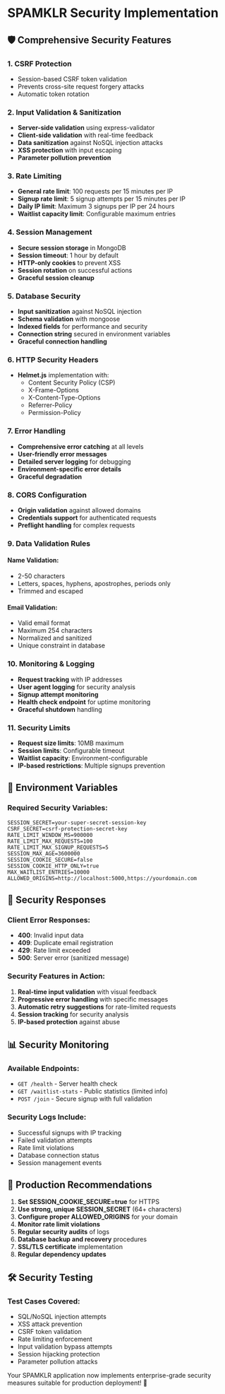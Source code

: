 # SPAMKLR Security Implementation

## 🛡️ Comprehensive Security Features

### 1. **CSRF Protection**
- Session-based CSRF token validation
- Prevents cross-site request forgery attacks
- Automatic token rotation

### 2. **Input Validation & Sanitization**
- **Server-side validation** using express-validator
- **Client-side validation** with real-time feedback
- **Data sanitization** against NoSQL injection attacks
- **XSS protection** with input escaping
- **Parameter pollution prevention**

### 3. **Rate Limiting**
- **General rate limit**: 100 requests per 15 minutes per IP
- **Signup rate limit**: 5 signup attempts per 15 minutes per IP
- **Daily IP limit**: Maximum 3 signups per IP per 24 hours
- **Waitlist capacity limit**: Configurable maximum entries

### 4. **Session Management**
- **Secure session storage** in MongoDB
- **Session timeout**: 1 hour by default
- **HTTP-only cookies** to prevent XSS
- **Session rotation** on successful actions
- **Graceful session cleanup**

### 5. **Database Security**
- **Input sanitization** against NoSQL injection
- **Schema validation** with mongoose
- **Indexed fields** for performance and security
- **Connection string** secured in environment variables
- **Graceful connection handling**

### 6. **HTTP Security Headers**
- **Helmet.js** implementation with:
  - Content Security Policy (CSP)
  - X-Frame-Options
  - X-Content-Type-Options
  - Referrer-Policy
  - Permission-Policy

### 7. **Error Handling**
- **Comprehensive error catching** at all levels
- **User-friendly error messages**
- **Detailed server logging** for debugging
- **Environment-specific error details**
- **Graceful degradation**

### 8. **CORS Configuration**
- **Origin validation** against allowed domains
- **Credentials support** for authenticated requests
- **Preflight handling** for complex requests

### 9. **Data Validation Rules**

#### Name Validation:
- 2-50 characters
- Letters, spaces, hyphens, apostrophes, periods only
- Trimmed and escaped

#### Email Validation:
- Valid email format
- Maximum 254 characters
- Normalized and sanitized
- Unique constraint in database

### 10. **Monitoring & Logging**
- **Request tracking** with IP addresses
- **User agent logging** for security analysis
- **Signup attempt monitoring**
- **Health check endpoint** for uptime monitoring
- **Graceful shutdown** handling

### 11. **Security Limits**
- **Request size limits**: 10MB maximum
- **Session limits**: Configurable timeout
- **Waitlist capacity**: Environment-configurable
- **IP-based restrictions**: Multiple signups prevention

## 🔧 Environment Variables

### Required Security Variables:
```env
SESSION_SECRET=your-super-secret-session-key
CSRF_SECRET=csrf-protection-secret-key
RATE_LIMIT_WINDOW_MS=900000
RATE_LIMIT_MAX_REQUESTS=100
RATE_LIMIT_MAX_SIGNUP_REQUESTS=5
SESSION_MAX_AGE=3600000
SESSION_COOKIE_SECURE=false
SESSION_COOKIE_HTTP_ONLY=true
MAX_WAITLIST_ENTRIES=10000
ALLOWED_ORIGINS=http://localhost:5000,https://yourdomain.com
```

## 🚨 Security Responses

### Client Error Responses:
- **400**: Invalid input data
- **409**: Duplicate email registration
- **429**: Rate limit exceeded
- **500**: Server error (sanitized message)

### Security Features in Action:
1. **Real-time input validation** with visual feedback
2. **Progressive error handling** with specific messages
3. **Automatic retry suggestions** for rate-limited requests
4. **Session tracking** for security analysis
5. **IP-based protection** against abuse

## 📊 Security Monitoring

### Available Endpoints:
- `GET /health` - Server health check
- `GET /waitlist-stats` - Public statistics (limited info)
- `POST /join` - Secure signup with full validation

### Security Logs Include:
- Successful signups with IP tracking
- Failed validation attempts
- Rate limit violations
- Database connection status
- Session management events

## 🔐 Production Recommendations

1. **Set SESSION_COOKIE_SECURE=true** for HTTPS
2. **Use strong, unique SESSION_SECRET** (64+ characters)
3. **Configure proper ALLOWED_ORIGINS** for your domain
4. **Monitor rate limit violations**
5. **Regular security audits** of logs
6. **Database backup and recovery** procedures
7. **SSL/TLS certificate** implementation
8. **Regular dependency updates**

## 🛠️ Security Testing

### Test Cases Covered:
- SQL/NoSQL injection attempts
- XSS attack prevention
- CSRF token validation
- Rate limiting enforcement
- Input validation bypass attempts
- Session hijacking protection
- Parameter pollution attacks

Your SPAMKLR application now implements enterprise-grade security measures suitable for production deployment! 🚀
